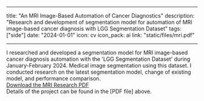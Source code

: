 
---
title: "An MRI Image-Based Automation of Cancer Diagnostics"
description: "Research and development of segmentation model for automation of MRI image-based cancer diagnosis with LGG Segmentation Dataset"
tags: ["side"]
date: "2024-01-01"
icon: cv
icon_pack: ai
link: "static/files/mri.pdf"

---

I researched and developed a segmentation model for MRI image-based cancer diagnosis automation with the 'LGG Segmentation Dataset' during January-February 2024. Medical image segmentation using this dataset. I conducted research on the latest segmentation model, change of existing model, and performance comparison.
<br>
<a href="/files/mri.pdf" target="_blank">Download the MRI Research PDF</a> <br>
Details of the project can be found in the [PDF file] above. </span>